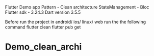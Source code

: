 Flutter Demo app
Pattern - Clean architecture
StateManagement - Bloc
Flutter sdk - 3.24.3
Dart version 3.5.5

Before run the project in android/ ios/ linux/ web run the the following command
flutter clean
flutter pub get
# Demo_clean_archi
